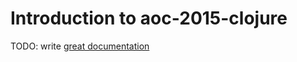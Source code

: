 # Introduction to aoc-2015-clojure

TODO: write [great documentation](http://jacobian.org/writing/what-to-write/)
